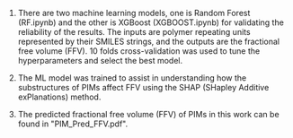 1. There are two machine learning models, one is Random Forest (RF.ipynb) and the other is XGBoost (XGBOOST.ipynb) for validating the reliability of the results. The inputs are polymer repeating units represented by their SMILES strings, and the outputs are the fractional free volume (FFV). 10 folds cross-validation was used to tune the hyperparameters and select the best model. 

2. The ML model was trained to assist in understanding how the substructures of PIMs affect FFV using the SHAP (SHapley Additive exPlanations) method. 

3. The predicted fractional free volume (FFV) of PIMs in this work can be found in "PIM_Pred_FFV.pdf".
